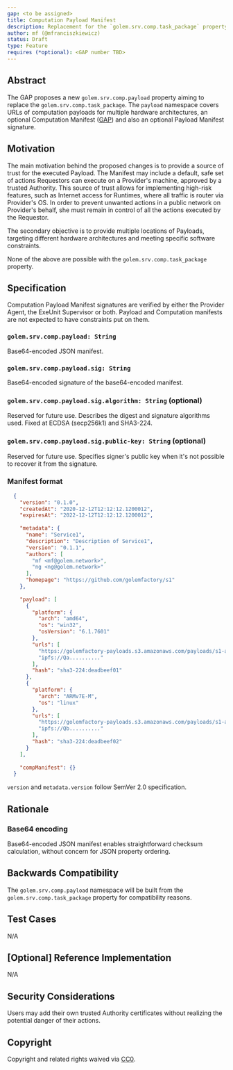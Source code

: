 ```yaml
---
gap: <to be assigned>
title: Computation Payload Manifest
description: Replacement for the `golem.srv.comp.task_package` property
author: mf (@mfranciszkiewicz)
status: Draft
type: Feature
requires (*optional): <GAP number TBD>
---
```


## Abstract

The GAP proposes a new `golem.srv.comp.payload` property aiming to replace the `golem.srv.comp.task_package`. 
The `payload` namespace covers URLs of computation payloads for multiple hardware architectures, an optional Computation
Manifest ([GAP](https://github.com/golemfactory/golem-architecture/pull/27)) and also an optional Payload Manifest 
signature.

## Motivation

The main motivation behind the proposed changes is to provide a source of trust for the executed Payload. The Manifest 
may include a default, safe set of actions Requestors can execute on a Provider's machine, approved by a trusted 
Authority. This source of trust allows for implementing high-risk features, such as Internet access for Runtimes, where 
all traffic is router via Provider's OS. In order to prevent unwanted actions in a public network on Provider's behalf, 
she must remain in control of all the actions executed by the Requestor.

The secondary objective is to provide multiple locations of Payloads, targeting different hardware architectures and 
meeting specific software constraints.

None of the above are possible with the `golem.srv.comp.task_package` property.

## Specification

Computation Payload Manifest signatures are verified by either the Provider Agent, the ExeUnit Supervisor or both.
Payload and Computation manifests are not expected to have constraints put on them. 

### `golem.srv.comp.payload: String`

Base64-encoded JSON manifest.

### `golem.srv.comp.payload.sig: String`

Base64-encoded signature of the base64-encoded manifest.

### `golem.srv.comp.payload.sig.algorithm: String` (optional)

Reserved for future use. Describes the digest and signature algorithms used. Fixed at ECDSA (secp256k1) and SHA3-224.

### `golem.srv.comp.payload.sig.public-key: String` (optional)

Reserved for future use. Specifies signer's public key when it's not possible to recover it from the signature.

### Manifest format

```json
  {
    "version": "0.1.0",
    "createdAt": "2020-12-12T12:12:12.1200012",
    "expiresAt": "2022-12-12T12:12:12.1200012",
    
    "metadata": {
      "name": "Service1",
      "description": "Description of Service1",
      "version": "0.1.1",
      "authors": [
        "mf <mf@golem.network>",
        "ng <ng@golem.network>"
      ],
      "homepage": "https://github.com/golemfactory/s1"
    },
    
    "payload": [
      {
        "platform": {
          "arch": "amd64",
          "os": "win32",
          "osVersion": "6.1.7601"
        },
        "urls": [
          "https://golemfactory-payloads.s3.amazonaws.com/payloads/s1-amd64-win32",
          "ipfs://Qa.........."
        ],
        "hash": "sha3-224:deadbeef01"
      },
      {
        "platform": {
          "arch": "ARMv7E-M",
          "os": "linux"
        },
        "urls": [
          "https://golemfactory-payloads.s3.amazonaws.com/payloads/s1-armv7e-m",
          "ipfs://Qb.........."
        ],
        "hash": "sha3-224:deadbeef02"
      }
    ],
    
    "compManifest": {}
  }
```

`version` and `metadata.version` follow SemVer 2.0 specification.

## Rationale

### Base64 encoding

Base64-encoded JSON manifest enables straightforward checksum calculation, without concern for JSON property ordering.

## Backwards Compatibility

The `golem.srv.comp.payload` namespace will be built from the `golem.srv.comp.task_package` property for compatibility 
reasons.

## Test Cases

N/A

## [Optional] Reference Implementation

N/A

## Security Considerations

Users may add their own trusted Authority certificates without realizing the potential danger of their actions.

## Copyright
Copyright and related rights waived via [CC0](https://creativecommons.org/publicdomain/zero/1.0/).
